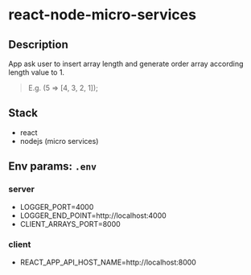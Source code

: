 # react-node-micro-services

## Description

App ask user to insert array length and generate order array according length value to 1.

> E.g. (5 => [4, 3, 2, 1]);

## Stack

- react
- nodejs (micro services)

## Env params: `.env`

### server

- LOGGER_PORT=4000
- LOGGER_END_POINT=http://localhost:4000
- CLIENT_ARRAYS_PORT=8000

### client

- REACT_APP_API_HOST_NAME=http://localhost:8000
